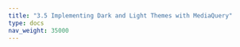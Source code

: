 ```yaml
---
title: "3.5 Implementing Dark and Light Themes with MediaQuery"
type: docs
nav_weight: 35000
---
```

